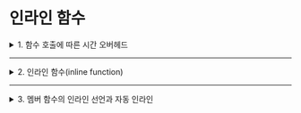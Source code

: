 # 인라인 함수

<details>
<summary>1. 함수 호출에 따른 시간 오버헤드</summary>
<div markdown="1">       

* 함수 호출과 실행을 마치고 돌아오는 과정에서 시간 소모가 발생함
* **함수 호출 오버헤드(overhead)** 시간이 무시할 수 없는 경우도 있음
```C++
#include <iostream>
using namespace std;

int odd(int x) {
  return (x%2);
}

int main() {
  int sum = 0;

  //1에서 10000까지의 홀수의 합 계산
  for(int i=1; i<=10000; i++) {
    if(odd(i))
      sum += i;
  }
  cout << sum;
}
```
* odd()함수의 코드 x%2를 계산하는 시간보다, odd() 함수의 호출과 리턴에 따른 오버헤드 시간이 더 큼
* 10000번이나 odd() 함수를 호출하기 때문에 함수 호출 오버헤드는 더욱 가중됨
* 짧은 코드를 함수로 만들면 함수 호출의 오버헤드가 상대적으로 커서 프로그램 실행 시간이 길어지는 원인이 됨
* 이러한 함수에 대해 호출 오버헤드를 줄여 프로그램의 실행 속도를 개선할 수 있는 방법이 인라인 함수
</div>
</details>

___

<details>
<summary>2. 인라인 함수(inline function)</summary>
<div markdown="1">    

* 짧은 코드로 구성된 함수에 대해, 함수 호출 오버헤드로 인한 프로그램의 실행 속도 저하를 막기 위해 도입된 기능
* 함수 앞에 inline 키워드를 이용하여 선언 가능함
```C++
inline int odd(int x) { //odd 함수를 인라인 함수로 선언
  return(x%2);
}
```
* 인라인 함수를 호출하는 곳에 인라인 함수의 코드를 그대로 삽입하여 함수 호출이 일어나지 않게 함
  * 실행 속도가 빨라지게 됨
```C++
//인라인 함수 선언과 인라인 함수의 확장
#include <iostream>
using namespace std;

inline int odd(int x) {
  return (x%2);
}

int main() {
  int sum = 0;

  for(int i=1; i<=10000; i++) {
    if(odd(i))
      sum += i;
  }
  cout << sum;
}

------------------------------------------------------------------------------------------------
<컴파일러에 의해 inline 함수의 코드 확장 삽입>
#include <iostream>
using namespace std;

int main() {
  int sum = 0;

  for(int i=1; i<=10000; i++) {
    if((i%2))
      sum += i;
  }
  cout << sum;
}
```
* 인라인 함수의 장단점
  * 장점 : C++ 프로그램의 실행 속도를 향상시킬 수 있음
  * 단점 : 호출하는 곳이 여러 군데 있으면 그 만큼 전체 크기가 늘어나게 됨
* 인라인 함수의 제약 사항
  * 컴파일러는 함수의 크기나 효율을 따져 불필요한 경우, inline 선언을 무시할 수 있음
</div>
</details>

___

<details>
<summary>3. 멤버 함수의 인라인 선언과 자동 인라인</summary>
<div markdown="1">       

* 생성자를 포함하여 클래스의 모든 멤버 함수가 인라인으로 선언될 수 있음
* 멤버 함수의 크기가 작은 경우, **클래스의 선언부에 직접 구현**하여도 무방함
* 클래스의 선언부에 구현된 멤버 함수들에 대해서 inline 선언이 없어도 인라인 함수로 자동 처리함
```C++
//(a) 멤버 함수를 inline으로 선언하는 경우
class Circle {
private:
  int radius;
public:
  Circle();
  Circle(int r);
  double getArea();
};

inline Circle::Circle() { //inline 멤버 함수
  radius = 1;
}

Circle::Circle(int r) {
  radius = r;
}

inline double Circle::getArea() { //inline 멤버 함수
  return 3.14*radius*radius;
}
```
```C++
//(b) 자동 inline으로 처리되는 경우
class Circle {
private:
  int radius;
public:
  Circle() { //자동 인라인 함수
    radius = 1;
  }

  Circle(int r);
  double getArea() { //자동 인라인 함수
    return 3.14*radius*radius;
  }
};

Circle::Circle(int r) {
  radius = r;
}
```
* (a), (b) 코드는 사실상 같은 코드임
</div>
</details>
